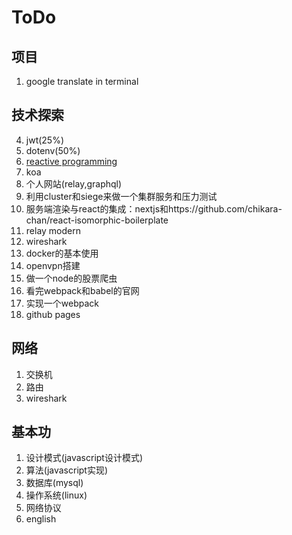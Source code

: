 # ToDo

## 项目

1. google translate in terminal

## 技术探索

4. jwt(25%)
6. dotenv(50%)
7. [reactive programming](http://blog.leapoahead.com/2016/03/02/introduction-to-reactive-programming/)
8. koa
12. 个人网站(relay,graphql)
13. 利用cluster和siege来做一个集群服务和压力测试
15. 服务端渲染与react的集成：nextjs和https://github.com/chikara-chan/react-isomorphic-boilerplate
16. relay modern
17. wireshark
18. docker的基本使用
1. openvpn搭建
14. 做一个node的股票爬虫
18. 看完webpack和babel的官网
15. 实现一个webpack
17. github pages


## 网络

1. 交换机
2. 路由
3. wireshark

## 基本功

1. 设计模式(javascript设计模式)
2. 算法(javascript实现)
3. 数据库(mysql)
4. 操作系统(linux)
5. 网络协议
5. english

